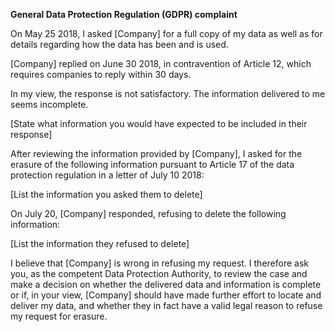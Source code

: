 **General Data Protection Regulation (GDPR) complaint**

On May 25 2018, I asked [Company] for a full copy of my data as well as for details regarding how the data has been and is used.

[Company] replied on June 30 2018, in contravention of Article 12, which requires companies to reply within 30 days.

In my view, the response is not satisfactory. The information delivered to me seems incomplete. 

[State what information you would have expected to be included in their response]

After reviewing the information provided by [Company], I asked for the erasure of the following information pursuant to Article 17 of the data protection regulation in a letter of July 10 2018:

[List the information you asked them to delete]

On July 20, [Company] responded, refusing to delete the following information:

[List the information they refused to delete]

I believe that [Company] is wrong in refusing my request. I therefore ask you, as the competent Data Protection Authority, to review the case and make a decision on whether the delivered data and information is complete or if, in your view, [Company] should have made further effort to locate and deliver my data, and whether they in fact have a valid legal reason to refuse my request for erasure.
